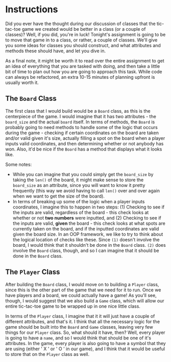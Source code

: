 # Instructions

Did you ever have the thought during our discussion of classes that the tic-tac-toe game we created would be better in a class (or a couple of classes)? Well, if you did, you're in luck! Tonight's assignment is going to be to move that game in to a class, or rather, a couple of classes. We'll give you some ideas for classes you should construct, and what attributes and methods these should have, and let you dive in. 

As a final note, it might be worth it to read over the entire assignment to get an idea of everything that you are tasked with doing, and then take a little bit of time to plan out how you are going to approach this task. While code can always be refactored, an extra 10-15 minutes of planning upfront is usually worth it.

## The `Board` Class

The first class that I would build would be a `Board` class, as this is the centerpiece of the game. I would imagine that it has two attributes - the `board_size` and the actual `board` itself. In terms of methods, the `Board` is probably going to need methods to handle some of the logic that occurs during the game - checking if certain coordinates on the board are taken and/or valid given it's size, actually filling a spot on the board when a player inputs valid coordinates, and then determining whether or not anybody has won. Also, it'd be nice if the `Board` has a method that displays what it looks like.    

Some notes: 

* While you can imagine that you could simply get the `board_size` by taking the `len()` of the board, it might make sense to store the `board_size` as an attribute, since you will want to know it pretty frequently (this way we avoid having to call `len()` over and over again when we want to get the size of the board). 
* In terms of breaking up some of the logic when a player inputs coordinates, I imagine this to happen in two steps: (1) Checking to see if the inputs are valid, regardless of the board - this check looks at whether or not **two numbers** were inputted, and (2) Checking to see if the inputs are valid, **given** the board - this check looks at what spots are currently taken on the board, and if the inputted coordinates are valid given the board size. In an OOP framework, we like to try to think about the logical location of checks like these. Since `(1)` doesn't involve the board, I would think that it shouldn't be done in the `Board` class. `(2)` does involve the `Board` class, though, and so I can imagine that it should be done in the `Board` class.  

## The `Player` Class

After building the `Board` class, I would move on to building a `Player` class, since this is the other part of the game that we need for it to run. Once we have players and a board, we could actually have a game! As you'll see, though, I would suggest that we also build a `Game` class, which will allow our entire tic-tac-toe game to be wrapped up in one nice little class.  

In terms of the `Player` class, I imagine that it it will just have a couple of different attributes, and that's it. I think that all the necessary logic for the game should be built into the `Board` and `Game` classes, leaving very few things for our `Player` class. So, what should it have, then? Well, every player is going to have a `name`, and so I would think that should be one of it's attributes. In the game, every player is also going to have a symbol that they are using (either ' X ' or ' O ' in our game), and I think that it would be useful to store that on the `Player` class as well.  

